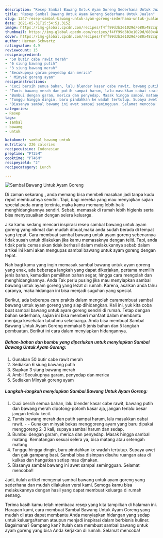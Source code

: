 ```yaml
---
description: "Resep Sambal Bawang Untuk Ayam Goreng Sederhana Untuk Jualan"
title: "Resep Sambal Bawang Untuk Ayam Goreng Sederhana Untuk Jualan"
slug: 1347-resep-sambal-bawang-untuk-ayam-goreng-sederhana-untuk-jualan
date: 2021-05-31T15:54:51.315Z
image: https://img-global.cpcdn.com/recipes/f4ff99d3b3e1029d/680x482cq70/sambal-bawang-untuk-ayam-goreng-foto-resep-utama.jpg
thumbnail: https://img-global.cpcdn.com/recipes/f4ff99d3b3e1029d/680x482cq70/sambal-bawang-untuk-ayam-goreng-foto-resep-utama.jpg
cover: https://img-global.cpcdn.com/recipes/f4ff99d3b3e1029d/680x482cq70/sambal-bawang-untuk-ayam-goreng-foto-resep-utama.jpg
author: Herman Schwartz
ratingvalue: 4.9
reviewcount: 15
recipeingredient:
- "50 butir cabe rawit merah"
- "6 siung bawang putih"
- "3 siung bawang merah"
- "Secukupnya garam penyedap dan merica"
- " Minyak goreng ayam"
recipeinstructions:
- "Cuci bersih semua bahan, lalu blender kasar cabe rawit, bawang putih dan bawang merah dipotong-potonh kasar aja, jangan terlalu besar jangan terlalu kecil."
- "Tumis bawang merah dan putih sampai harum, lalu masukkan cabai rawit.   Gunakan minyak bekas menggoreng ayam yang baru dipakai menggoreng 2-3 kali, supaya sambal harum dan sedap."
- "Bumbui dengan garam, merica dan penyedap. Masak hingga sambal matang. Kematangan sesuai selera ya, bisa matang atau setengah matang."
- "Tunggu hingga dingin, baru pindahkan ke wadah tertutup. Supaya awet dan gak gampang basi. Sambal bisa disimpan disuhu ruangan atau di kulkas dan hangatkan setiap mau djmakan."
- "Biasanya sambal bawang ini awet sampai semingguan. Selamat mencoba!!"
categories:
- Resep
tags:
- sambal
- bawang
- untuk

katakunci: sambal bawang untuk 
nutrition: 226 calories
recipecuisine: Indonesian
preptime: "PT35M"
cooktime: "PT46M"
recipeyield: "2"
recipecategory: Lunch

---
```



![Sambal Bawang Untuk Ayam Goreng](https://img-global.cpcdn.com/recipes/f4ff99d3b3e1029d/680x482cq70/sambal-bawang-untuk-ayam-goreng-foto-resep-utama.jpg)

Di zaman  sekarang , anda memang bisa membeli masakan jadi tanpa kudu repot membuatnya sendiri. Tapi, bagi mereka yang mau menyajikan sajian special pada orang tercinta, maka kamu memang lebih baik menghidangkannya sendiri. Sebab, memasak di rumah lebih higienis serta bisa menyesuaikan dengan selera keluarga.

Jika kamu sedang mencari inspirasi resep sambal bawang untuk ayam goreng yang nikmat dan mudah dibuat,maka anda sudah berada di tempat yang tepat. Cara membuat sambal bawang untuk ayam goreng  sebenarnya tidak susah untuk dilakukan jika kamu memasaknya dengan teliti. Tapi, anda tidak perlu cemas akan tidak berhasil dalam melakukannya 
sebab dalam artikel ini kami akan mengupas sambal bawang untuk ayam goreng dengan tepat.  



Nah bagi kamu yang ingin memasak sambal bawang untuk ayam goreng yang enak, ada beberapa langkah yang dapat dikerjakan, pertama memilih jenis bahan, kemudian pemilihan bahan segar, hingga cara mengolah dan menghidangkannya. Anda Tak perlu pusing jika mau menyiapkan sambal bawang untuk ayam goreng yang lezat di rumah. Karena, asalkan anda  tahu caranya, maka hidangan ini bisa menjadi suguhan yang spesial.

Berikut, ada beberapa cara praktis  dalam mengolah caramembuat sambal bawang untuk ayam goreng yang siap dihidangkan. Kali ini, yuk kita coba buat sambal bawang untuk ayam goreng sendiri di rumah. Tetap dengan bahan sederhana, sajian ini bisa memberi manfaat dalam membantu menjaga kesehatan tubuhmu sekeluarga. Anda bisa membuat Sambal Bawang Untuk Ayam Goreng memakai 5 jenis bahan dan 5 langkah pembuatan. Berikut ini cara dalam menyiapkan hidangannya.

<!--inarticleads1-->

##### Bahan-bahan dan bumbu yang diperlukan untuk menyiapkan Sambal Bawang Untuk Ayam Goreng:

1. Gunakan 50 butir cabe rawit merah
1. Sediakan 6 siung bawang putih
1. Siapkan 3 siung bawang merah
1. Ambil Secukupnya garam, penyedap dan merica
1. Sediakan  Minyak goreng ayam




<!--inarticleads2-->

##### Langkah-langkah menyiapkan Sambal Bawang Untuk Ayam Goreng:

1. Cuci bersih semua bahan, lalu blender kasar cabe rawit, bawang putih dan bawang merah dipotong-potonh kasar aja, jangan terlalu besar jangan terlalu kecil.
1. Tumis bawang merah dan putih sampai harum, lalu masukkan cabai rawit.  -  - Gunakan minyak bekas menggoreng ayam yang baru dipakai menggoreng 2-3 kali, supaya sambal harum dan sedap.
1. Bumbui dengan garam, merica dan penyedap. Masak hingga sambal matang. Kematangan sesuai selera ya, bisa matang atau setengah matang.
1. Tunggu hingga dingin, baru pindahkan ke wadah tertutup. Supaya awet dan gak gampang basi. Sambal bisa disimpan disuhu ruangan atau di kulkas dan hangatkan setiap mau djmakan.
1. Biasanya sambal bawang ini awet sampai semingguan. Selamat mencoba!!




Jadi, itulah artikel mengenai  sambal bawang untuk ayam goreng  yang sederhana dan mudah dilakukan versi kami. Semoga kamu bisa melakukannya dengan hasil yang dapat membuat keluarga di rumah senang. 

Terima kasih kamu telah membaca resep yang kita tampilkan di halaman ini. Harapan kami, cara membuat  Sambal Bawang Untuk Ayam Goreng yang mudah di atas dapat membantu Anda menyiapkan hidangan yang sedap untuk keluarga/teman ataupun menjadi inspirasi dalam berbisnis kuliner. Bagaimana? Gampang kan? Itulah cara membuat sambal bawang untuk ayam goreng yang bisa Anda kerjakan di rumah. Selamat mencoba!

